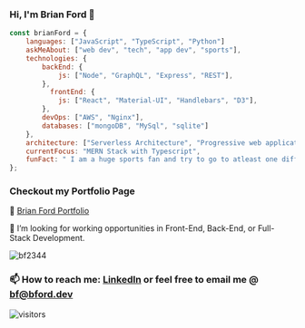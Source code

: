 ### Hi, I'm Brian Ford 👋

```javascript
const brianFord = {
    languages: ["JavaScript", "TypeScript", "Python"]
    askMeAbout: ["web dev", "tech", "app dev", "sports"],
    technologies: {
        backEnd: {
            js: ["Node", "GraphQL", "Express", "REST"],
        },
          frontEnd: {
            js: ["React", "Material-UI", "Handlebars", "D3"],
        },
        devOps: ["AWS", "Nginx"],
        databases: ["mongoDB", "MySql", "sqlite"]
    },
    architecture: ["Serverless Architecture", "Progressive web applications", "Single page applications"],
    currentFocus: "MERN Stack with Typescript",
    funFact: " I am a huge sports fan and try to go to atleast one different NFL Stadium every season."
};
```


### Checkout my Portfolio Page
🔭 [Brian Ford Portfolio](https://bf2344.netlify.app)

👯 I’m looking for working opportunities in Front-End, Back-End, or Full-Stack Development.

<img src="https://github-readme-stats.vercel.app/api?username=bf2344&layout=compact&text_color=daf7dc&bg_color=151515&show_icons=true&count_private=true" alt="bf2344" />

### 📫 How to reach me: [LinkedIn](https://www.linkedin.com/in/bf2344/) or feel free to email me @ [bf@bford.dev](mailto:bf@bford.dev)

<p><img src="https://visitor-badge.glitch.me/badge?page_id=bf2344.bf2344" alt="visitors"></p>
